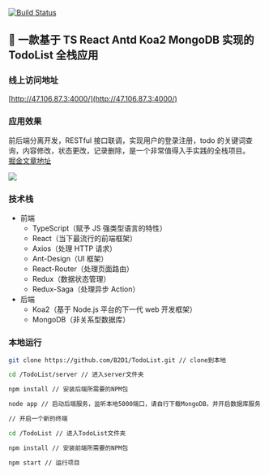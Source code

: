 [![Build Status](https://travis-ci.org/B2D1/TodoList.svg?branch=master)](https://travis-ci.org/B2D1/TodoList)

## 🚩 一款基于 TS React Antd Koa2 MongoDB 实现的 TodoList 全栈应用

### 线上访问地址

[http://47.106.87.3:4000/](http://47.106.87.3:4000/)

### 应用效果

前后端分离开发，RESTful 接口联调，实现用户的登录注册，todo 的关键词查询，内容修改，状态更改，记录删除，是一个非常值得入手实践的全栈项目。  
[掘金文章地址](https://juejin.im/post/5c6cda0ae51d457139114898)

![](https://user-gold-cdn.xitu.io/2019/2/19/169053e1533bad8a?imageslim)

### 技术栈

- 前端
  - TypeScript（赋予 JS 强类型语言的特性）
  - React（当下最流行的前端框架）
  - Axios（处理 HTTP 请求）
  - Ant-Design（UI 框架）
  - React-Router（处理页面路由）
  - Redux（数据状态管理）
  - Redux-Saga（处理异步 Action）
- 后端
  - Koa2（基于 Node.js 平台的下一代 web 开发框架）
  - MongoDB（非关系型数据库）

### 本地运行

```bash
git clone https://github.com/B2D1/TodoList.git // clone到本地
```

```bash
cd /TodoList/server // 进入server文件夹

npm install // 安装后端所需要的NPM包

node app // 启动后端服务，监听本地5000端口，请自行下载MongoDB，并开启数据库服务
```

```bash
// 开启一个新的终端

cd /TodoList // 进入TodoList文件夹

npm install // 安装前端所需要的NPM包

npm start // 运行项目
```

